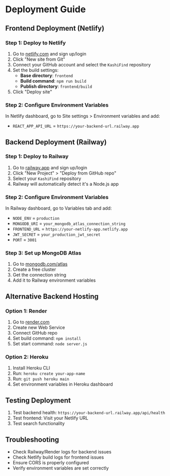 # Deployment Guide

## Frontend Deployment (Netlify)

### Step 1: Deploy to Netlify
1. Go to [netlify.com](https://netlify.com) and sign up/login
2. Click "New site from Git"
3. Connect your GitHub account and select the `KashiFind` repository
4. Set the build settings:
   - **Base directory**: `frontend`
   - **Build command**: `npm run build`
   - **Publish directory**: `frontend/build`
5. Click "Deploy site"

### Step 2: Configure Environment Variables
In Netlify dashboard, go to Site settings > Environment variables and add:
- `REACT_APP_API_URL` = `https://your-backend-url.railway.app`

## Backend Deployment (Railway)

### Step 1: Deploy to Railway
1. Go to [railway.app](https://railway.app) and sign up/login
2. Click "New Project" > "Deploy from GitHub repo"
3. Select your `KashiFind` repository
4. Railway will automatically detect it's a Node.js app

### Step 2: Configure Environment Variables
In Railway dashboard, go to Variables tab and add:
- `NODE_ENV` = `production`
- `MONGODB_URI` = `your_mongodb_atlas_connection_string`
- `FRONTEND_URL` = `https://your-netlify-app.netlify.app`
- `JWT_SECRET` = `your_production_jwt_secret`
- `PORT` = `3001`

### Step 3: Set up MongoDB Atlas
1. Go to [mongodb.com/atlas](https://mongodb.com/atlas)
2. Create a free cluster
3. Get the connection string
4. Add it to Railway environment variables

## Alternative Backend Hosting

### Option 1: Render
1. Go to [render.com](https://render.com)
2. Create new Web Service
3. Connect GitHub repo
4. Set build command: `npm install`
5. Set start command: `node server.js`

### Option 2: Heroku
1. Install Heroku CLI
2. Run: `heroku create your-app-name`
3. Run: `git push heroku main`
4. Set environment variables in Heroku dashboard

## Testing Deployment

1. Test backend health: `https://your-backend-url.railway.app/api/health`
2. Test frontend: Visit your Netlify URL
3. Test search functionality

## Troubleshooting

- Check Railway/Render logs for backend issues
- Check Netlify build logs for frontend issues
- Ensure CORS is properly configured
- Verify environment variables are set correctly
